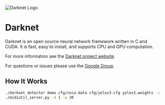 ![Darknet Logo](http://pjreddie.com/media/files/darknet-black-small.png)

# Darknet #
Darknet is an open source neural network framework written in C and CUDA. It is fast, easy to install, and supports CPU and GPU computation.

For more information see the [Darknet project website](http://pjreddie.com/darknet).

For questions or issues please use the [Google Group](https://groups.google.com/forum/#!forum/darknet).

## How It Works

```sh
./darknet detector demo cfg/coco.data cfg/yolov3.cfg yolov3.weights -c 0
./midiutil_server.py -d 1 -w 30
```
